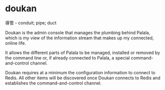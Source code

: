 # doukan
導管 - conduit; pipe; duct

Doukan is the admin console that manages the plumbing behind Palala, which is my view of the information stream that makes up my connected, online life.

It allows the different parts of Palala to be managed, installed or removed by the command line or, if already connected to Palala, a special command-and-control channel.

Doukan requires at a minimum the configuration information to connect to Redis. All other items will be discovered once Doukan connects to Redis and establishes the command-and-control channel.

